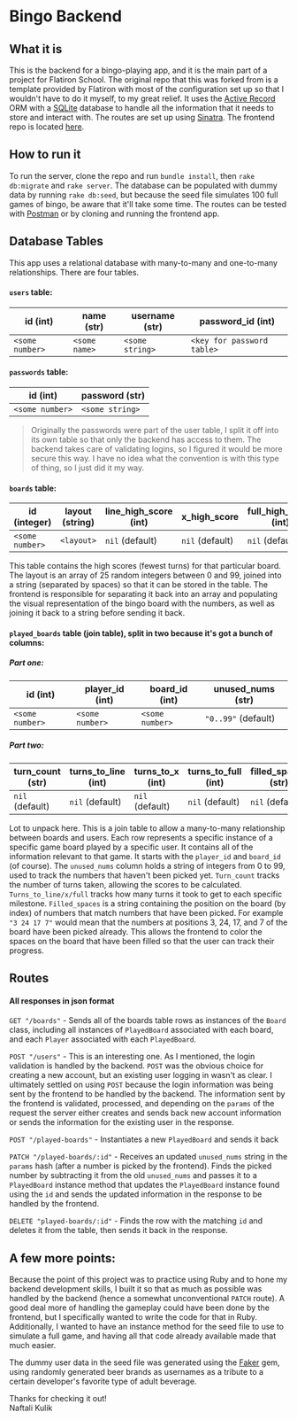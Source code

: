 # Bingo Backend

## What it is

This is the backend for a bingo-playing app, and it is the main part of a project for Flatiron School. The original repo that this was forked from is a template provided by Flatiron with most of the configuration set up so that I wouldn't have to do it myself, to my great relief. It uses the [Active Record](https://guides.rubyonrails.org/active_record_basics.html) ORM with a [SQLite](https://www.sqlite.org/index.html) database to handle all the information that it needs to store and interact with. The routes are set up using [Sinatra](http://sinatrarb.com/). The frontend repo is located [here](https://github.com/nkulik94/sinatra-react-bingo-frontend).

## How to run it

To run the server, clone the repo and run `bundle install`, then `rake db:migrate` and `rake server`. The database can be populated with dummy data by running `rake db:seed`, but because the seed file simulates 100 full games of bingo, be aware that it'll take some time. The routes can be tested with [Postman](https://www.postman.com/) or by cloning and running the frontend app.

## Database Tables

This app uses a relational database with many-to-many and one-to-many relationships. There are four tables.

#### `users` table:

| id (int)      | name (str)     | username (str) | password_id (int) |
| ----------------- | ----------------- | ----------------- | ----------------- |
| `<some number>`   | `<some name>`     | `<some string>`   | `<key for password table>`   |

#### `passwords` table:

| id (int) | password (str) |
| -------- | -------------- |
| `<some number>` | `<some string>` |

> Originally the passwords were part of the user table, I split it off into its own table so that only the backend has access to them. The backend takes care of validating logins, so I figured it would be more secure this way. I have no idea what the convention is with this type of thing, so I just did it my way.

#### `boards` table:

| id (integer)    | layout (string) | line_high_score (int) | x_high_score | full_high_score (int) |
| --------------- | --------------- | --------------------- | ------------ | --------------------- |
| `<some number>` | `<layout>`      | `nil` (default)       | `nil` (default) | `nil` (default) |


This table contains the high scores (fewest turns) for that particular board. The layout is an array of 25 random integers between 0 and 99, joined into a string (separated by spaces) so that it can be stored in the table. The frontend is responsible for separating it back into an array and populating the visual representation of the bingo board with the numbers, as well as joining it back to a string before sending it back.

#### `played_boards` table (join table), split in two because it's got a bunch of columns:

##### Part one:

| id (int)            | player_id (int)     | board_id (int)      | unused_nums (str) |
| ------------------  | ------------------- | ------------------- | --------------------- |
| `<some number>`         | `<some number>`         | `<some number>`         | `"0..99"` (default)     |

##### Part two:

| turn_count (str)   | turns_to_line (int) | turns_to_x (int)    | turns_to_full (int)  | filled_spaces (str)     |
| -------------------- | -------------------- | -------------------- | -------------------- | -------------------- |
| `nil` (default)      | `nil` (default)      | `nil` (default)      | `nil` (default)      | `nil` (default) |


Lot to unpack here. This is a join table to allow a many-to-many relationship between boards and users. Each row represents a specific instance of a specific game board played by a specific user. It contains all of the information relevant to that game. It starts with the `player_id` and `board_id` (of course). The `unused_nums` column holds a string of integers from 0 to 99, used to track the numbers that haven't been picked yet. `Turn_count` tracks the number of turns taken, allowing the scores to be calculated. `Turns_to_line/x/full` tracks how many turns it took to get to each specific milestone. `Filled_spaces` is a string containing the position on the board (by index) of numbers that match numbers that have been picked. For example `"3 24 17 7"` would mean that the numbers at positions 3, 24, 17, and 7 of the board have been picked already. This allows the frontend to color the spaces on the board that have been filled so that the user can track their progress.

## Routes

#### All responses in json format

`GET "/boards"` - Sends all of the boards table rows as instances of the `Board` class, including all instances of `PlayedBoard` associated with each board, and each `Player` associated with each `PlayedBoard`.  

`POST "/users"` - This is an interesting one. As I mentioned, the login validation is handled by the backend. `POST` was the obvious choice for creating a new account, but an existing user logging in wasn't as clear. I ultimately settled on using `POST` because the login information was being sent by the frontend to be handled by the backend. The information sent by the frontend is validated, processed, and depending on the `params` of the request the server either creates and sends back new account information or sends the information for the existing user in the response.  

`POST "/played-boards"` - Instantiates a new `PlayedBoard` and sends it back  

`PATCH "/played-boards/:id"` - Receives an updated `unused_nums` string in the `params` hash (after a number is picked by the frontend). Finds the picked number by subtracting it from the old `unused_nums` and passes it to a `PlayedBoard` instance method that updates the `PlayedBoard` instance found using the `id` and sends the updated information in the response to be handled by the frontend.  

`DELETE "played-boards/:id"` - Finds the row with the matching `id` and deletes it from the table, then sends it back in the response.

## A few more points:

Because the point of this project was to practice using Ruby and to hone my backend development skills, I built it so that as much as possible was handled by the backend (hence a somewhat unconventional `PATCH` route). A good deal more of handling the gameplay could have been done by the frontend, but I specifically wanted to write the code for that in Ruby. Additionally, I wanted to have an instance method for the seed file to use to simulate a full game, and having all that code already available made that much easier.  

The dummy user data in the seed file was generated using the [Faker](https://github.com/faker-ruby/faker) gem, using randomly generated beer brands as usernames as a tribute to a certain developer's favorite type of adult beverage.

Thanks for checking it out!  
Naftali Kulik